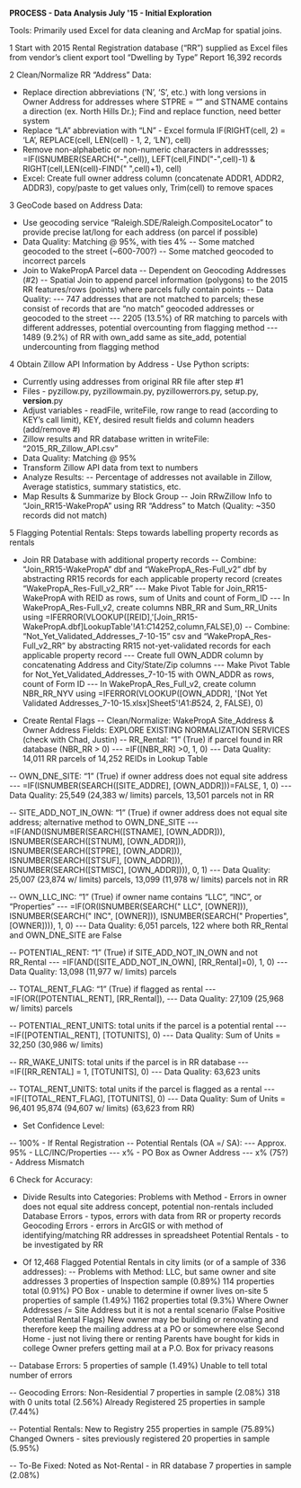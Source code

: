 **PROCESS - Data Analysis July '15 - Initial Exploration**

Tools: Primarily used Excel for data cleaning and ArcMap for spatial joins.

1 Start with 2015 Rental Registration database (“RR”) supplied as Excel files from vendor’s client export tool
“Dwelling by Type” Report
16,392 records

2 Clean/Normalize RR “Address” Data:
- Replace direction abbreviations (‘N’, ‘S’, etc.) with long versions in Owner Address for addresses where STPRE = “” and STNAME contains a direction (ex. North Hills Dr.); Find and replace function, need better system
- Replace “LA” abbreviation with “LN” - Excel formula IF(RIGHT(cell, 2) = ‘LA’, REPLACE(cell, LEN(cell) - 1, 2, ‘LN’), cell)
- Remove non-alphabetic or non-numeric characters in addressses; =IF(ISNUMBER(SEARCH("-",cell)), LEFT(cell,FIND("-",cell)-1) & RIGHT(cell,LEN(cell)-FIND(" ",cell)+1), cell)
- Excel: Create full owner address column (concatenate ADDR1, ADDR2, ADDR3), copy/paste to get values only, Trim(cell) to remove spaces

3 GeoCode based on Address Data:
- Use geocoding service “Raleigh.SDE/Raleigh.CompositeLocator” to provide precise lat/long for each address (on parcel if possible)
- Data Quality: Matching @ 95%, with ties 4%
-- Some matched geocoded to the street (~600-700?)
-- Some matched geocoded to incorrect parcels
- Join to WakePropA Parcel data
-- Dependent on Geocoding Addresses (#2)
-- Spatial Join to append parcel information (polygons) to the 2015 RR features/rows (points) where parcels fully contain points
-- Data Quality: 
--- 747 addresses that are not matched to parcels; these consist of records that are “no match” geocoded addresses or geocoded to the street
--- 2205 (13.5%) of RR matching to parcels with different addresses, potential overcounting from flagging method
--- 1489 (9.2%) of RR with own_add same as site_add, potential undercounting from flagging method

4 Obtain Zillow API Information by Address - Use Python scripts:
- Currently using addresses from original RR file after step #1
- Files - pyzillow.py, pyzillowmain.py, pyzillowerrors.py, setup.py, __version__.py
- Adjust variables - readFile, writeFile, row range to read (according to KEY’s call limit), KEY, desired result fields and column headers (add/remove #)
- Zillow results and RR database written in writeFile: “2015_RR_Zillow_API.csv”
- Data Quality: Matching @ 95%
- Transform Zillow API data from text to numbers
- Analyze Results:
-- Percentage of addresses not available in Zillow, Average statistics, summary statistics, etc.
- Map Results & Summarize by Block Group
-- Join RRwZillow Info to “Join_RR15-WakePropA” using RR “Address” to Match (Quality: ~350 records did not match)

5 Flagging Potential Rentals: Steps towards labelling property records as rentals
- Join RR Database with additional property records
-- Combine: “Join_RR15-WakePropA” dbf and “WakePropA_Res-Full_v2” dbf by abstracting RR15 records for each applicable property record (creates “WakePropA_Res-Full_v2_RR”
--- Make Pivot Table for Join_RR15-WakePropA with REID as rows, sum of Units and count of Form_ID
--- In WakePropA_Res-Full_v2, create columns NBR_RR and Sum_RR_Units using =IFERROR(VLOOKUP([REID],'[Join_RR15-WakePropA.dbf]LookupTable'!$A$1:$C$14252,column,FALSE),0)
-- Combine: “Not_Yet_Validated_Addresses_7-10-15” csv and “WakePropA_Res-Full_v2_RR” by abstracting RR15 not-yet-validated records for each applicable property record
--- Create full OWN_ADDR column by concatenating Address and City/State/Zip columns
--- Make Pivot Table for Not_Yet_Validated_Addresses_7-10-15 with OWN_ADDR as rows, count of Form ID
--- In WakePropA_Res_Full_v2, create column NBR_RR_NYV using =IFERROR(VLOOKUP([OWN_ADDR], '[Not Yet Validated Addresses_7-10-15.xlsx]Sheet5'!$A$1:$B$524, 2, FALSE), 0)

- Create Rental Flags
-- Clean/Normalize: WakePropA Site_Address & Owner Address Fields: EXPLORE EXISTING NORMALIZATION SERVICES (check with Chad, Justin)
-- RR_Rental: “1” (True) if parcel found in RR database (NBR_RR > 0)
---  =IF([NBR_RR] >0, 1, 0)
--- Data Quality: 14,011 RR parcels of 14,252 REIDs in Lookup Table

-- OWN_DNE_SITE: “1” (True) if owner address does not equal site address
--- =IF(ISNUMBER(SEARCH([SITE_ADDRE], [OWN_ADDR]))=FALSE, 1, 0)
--- Data Quality: 25,549 (24,383 w/ limits) parcels, 13,501 parcels not in RR

-- SITE_ADD_NOT_IN_OWN: “1” (True) if owner address does not equal site address; alternative method to OWN_DNE_SITE
--- =IF(AND(ISNUMBER(SEARCH([STNAME], [OWN_ADDR])), ISNUMBER(SEARCH([STNUM], [OWN_ADDR])), ISNUMBER(SEARCH([STPRE], [OWN_ADDR])), ISNUMBER(SEARCH([STSUF], [OWN_ADDR])), ISNUMBER(SEARCH([STMISC], [OWN_ADDR]))), 0, 1)
--- Data Quality: 25,007 (23,874 w/ limits) parcels, 13,099 (11,978 w/ limits) parcels not in RR

-- OWN_LLC_INC: “1” (True) if owner name contains “LLC”, “INC”, or “Properties”
--- =IF(OR(ISNUMBER(SEARCH(" LLC", [OWNER])), ISNUMBER(SEARCH(" INC", [OWNER])), ISNUMBER(SEARCH(" Properties", [OWNER]))), 1, 0)
--- Data Quality: 6,051 parcels, 122 where both RR_Rental and OWN_DNE_SITE are False

-- POTENTIAL_RENT: “1” (True) if SITE_ADD_NOT_IN_OWN and not RR_Rental
--- =IF(AND([SITE_ADD_NOT_IN_OWN], [RR_Rental]=0), 1, 0)
--- Data Quality: 13,098 (11,977 w/ limits) parcels

-- TOTAL_RENT_FLAG: “1” (True) if flagged as rental
--- =IF(OR([POTENTIAL_RENT], [RR_Rental]), 
--- Data  Quality: 27,109 (25,968 w/ limits) parcels

-- POTENTIAL_RENT_UNITS: total units if the parcel is a potential rental
--- =IF([POTENTIAL_RENT], [TOTUNITS], 0)
--- Data Quality: Sum of Units = 32,250 (30,986 w/ limits)

-- RR_WAKE_UNITS: total units if the parcel is in RR database
--- =IF([RR_RENTAL] = 1, [TOTUNITS], 0)
--- Data Quality: 63,623 units

-- TOTAL_RENT_UNITS: total units if the parcel is flagged as a rental
--- =IF([TOTAL_RENT_FLAG], [TOTUNITS], 0)
--- Data Quality: Sum of Units = 96,401 95,874 (94,607 w/ limits) (63,623 from RR)

- Set Confidence Level:

-- 100% - If Rental Registration
-- Potential Rentals (OA =/ SA):
--- Approx. 95% - LLC/INC/Properties
--- x% - PO Box as Owner Address
--- x% (75?) - Address Mismatch

6 Check for Accuracy:
- Divide Results into Categories:
Problems with Method - Errors in owner does not equal site address concept, potential non-rentals included
Database Errors - typos, errors with data from RR or property records
Geocoding Errors - errors in ArcGIS or with method of identifying/matching RR addresses in spreadsheet
Potential Rentals - to be investigated by RR

- Of 12,468 Flagged Potential Rentals in city limits (or of a sample of 336 addresses):
-- Problems with Method:
LLC, but same owner and site addresses
3 properties of Inspection sample (0.89%)
114 properties total (0.91%)
PO Box - unable to determine if owner lives on-site
5 properties of sample (1.49%)
1162 properties total (9.3%)
Where Owner Addresses /= Site Address but it is not a rental scenario (False Positive Potential Rental Flags)
New owner may be building or renovating and therefore keep the mailing address at a PO or somewhere else
Second Home - just not living there or renting
Parents have bought for kids in college
Owner prefers getting mail at a P.O. Box for privacy reasons

-- Database Errors:
5 properties of sample (1.49%)
Unable to tell total number of errors

-- Geocoding Errors:
Non-Residential
7 properties in sample (2.08%)
318 with 0 units total (2.56%)
Already Registered
25 properties in sample (7.44%)

-- Potential Rentals:
New to Registry
255 properties in sample (75.89%)
Changed Owners - sites previously registered
20 properties in sample (5.95%)

-- To-Be Fixed:
Noted as Not-Rental - in RR database
7 properties in sample (2.08%)
